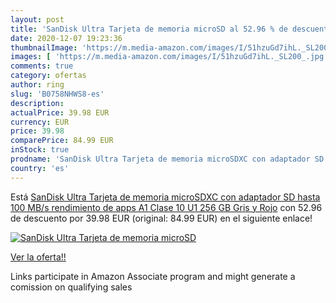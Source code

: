 ```yaml
---
layout: post
title: 'SanDisk Ultra Tarjeta de memoria microSD al 52.96 % de descuento'
date: 2020-12-07 19:23:36
thumbnailImage: 'https://m.media-amazon.com/images/I/51hzuGd7ihL._SL200_.jpg'
images: [ 'https://m.media-amazon.com/images/I/51hzuGd7ihL._SL200_.jpg' ]
comments: true
category: ofertas
author: ring
slug: 'B0758NHWS8-es'
description:
actualPrice: 39.98 EUR
currency: EUR
price: 39.98
comparePrice: 84.99 EUR
inStock: true
prodname: 'SanDisk Ultra Tarjeta de memoria microSDXC con adaptador SD  hasta 100 MB/s  rendimiento de apps A1  Clase 10  U1  256 GB  Gris y Rojo'
country: 'es'
---
```


Está [SanDisk Ultra Tarjeta de memoria microSDXC con adaptador SD  hasta 100 MB/s  rendimiento de apps A1  Clase 10  U1  256 GB  Gris y Rojo](https://www.amazon.es/dp/B0758NHWS8/?tag=tolees-21) con 52.96 de descuento por 39.98 EUR (original: 84.99 EUR) en el siguiente enlace!

[![SanDisk Ultra Tarjeta de memoria microSD](https://m.media-amazon.com/images/I/51hzuGd7ihL._SL200_.jpg)](https://www.amazon.es/dp/B0758NHWS8/?tag=tolees-21)

[Ver la oferta!!](https://www.amazon.es/dp/B0758NHWS8/?tag=tolees-21)

Links participate in Amazon Associate program and might generate a comission on qualifying sales


